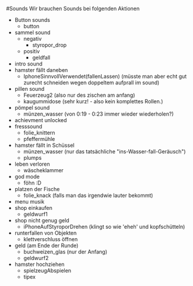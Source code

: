 #Sounds
Wir brauchen Sounds bei folgenden Aktionen

* Button sounds
   * button
* sammel sound
    * negativ
      * styropor_drop
    * positiv
      * geldfall
* intro sound
* hamster fällt daneben
   * IphoneSinnvollVerwendet(fallenLassen) (müsste man aber echt gut zurecht schneiden wegen doppeltem aufprall im sound)
* pillen sound
   * Feuerzeug2 (also nur des zischen am anfang)
   * kaugummidose (sehr kurz! - also kein komplettes Rollen.)
* pömpel sound
   * münzen_wasser (von 0:19 - 0:23 immer wieder wiederholen?)
* achievment unlocked
* fresssound
    * folie_knittern
    * pfeffermühle
* hamster fällt in Schüssel
    * münzen_wasser (nur das tatsächliche "ins-Wasser-fall-Geräusch")
    * plumps
* leben verloren
   *  wäscheklammer
* god mode
   * föhn :D
* platzen der Fische
   * folie_knack (falls man das irgendwie lauter bekommt)
* menu musik
* shop einkaufen
   * geldwurf1
* shop nicht genug geld
   * iPhoneAufStyroporDrehen (klingt so wie 'eheh' und kopfschütteln)
* runterfallen von Objekten
   * klettverschluss öffnen
* geld (am Ende der Runde)
    * buchweizen_glas (nur der Anfang)
    * geldwurf2
* hamster hochziehen
    * spielzeugAbspielen
    * tipex
